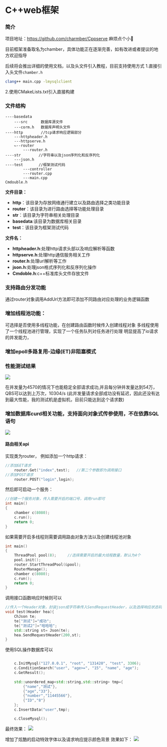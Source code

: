# C++web框架

### 简介

项目地址：https://github.com/charmber/Cppserve  麻烦点个小🌟

目前框架准备取名为chamber，具体功能正在逐渐完善，如有改进或者提议的地方欢迎指导

后续将会推出详细的使用文档，以及头文件引入教程，目前支持使用方式
1.直接引入头文件`chamber.h`
```sh
clang++ main.cpp -lmysqlclient
```
2.使用CMakeLists.txt引入直接构建

### 文件结构

```
----basedata
    ---src      数据库源文件
    ---corm.h   数据库声明头文件
----http        //tcp请求响应逻辑部分
	---httpheader.h
	---httpserve.h
	⌙--router
	    ---router.h
----str        //字符串以及json序列化和反序列化
	---json.h
----test       //框架测试代码
        ---controller
        ---router.cpp
        ---main.cpp
Cmdouble.h
```

**文件目录：**

- **http**：该目录为存放网络通行建立以及路由选择之类功能目录
- **router**：该目录为进行路由选择等功能处理目录
- **str**：该目录为字符串相关处理目录
- **basedata**:该目录为数据库相关目录
- **test**：该目录为框架测试代码

**文件名：**

- **httpheader.h**:处理http请求头部以及响应解析等函数
- **httpserve.h**:处理http通信服务相关工作
- **router.h**:处理url解析等工作
- **json.h**:处理json格式序列化和反序列化操作
- **Cmdoble.h**:c++标准库头文件存放文件

### 支持路由分发功能

通过router对象调用AddUrl方法即可添加不同路由对应处理的业务逻辑函数

### 增加线程池功能：

可选择是否使用多线程功能，在创建路由函数时候传入创建线程对象
多线程使用了一个线程池进行管理，实现了一个任务队列对任务进行处理
明显提高了io请求的并发能力，

### 增加epoll多路复用-边缘(ET)非阻塞模式

### 性能测试结果

![](https://charmber-image-bed.oss-cn-shanghai.aliyuncs.com/20230316145927.png)

在并发量为4570的情况下也能稳定全部请求成功,并且每分钟并发量达到54万，QBS可以达到上万次，10304/s
(此并发量请求全部成功没有延迟，因此还没有达到最大性能，我的测试机是虚拟机，目前只能达到这个请求数)

### 增加数据库curd相关功能，支持面向对象式传参使用，不在依靠SQL语句

![](https://charmber-image-bed.oss-cn-shanghai.aliyuncs.com/20230316111938.png)

#### 路由相关api
实现类为router，
例如添加一个http请求：
```c++
//添加GET请求
    router.Get("index",test);   //第二个参数即为调用接口
//添加POST请求
    router.POST("login",login);
```

然后即可启动一个服务：
```c++
//创建一个服务对象，传入需要开启的端口号，调用run即可
int main()
{
    chamber c(8080);
    c.run();
    return 0;
}
```
如果需要开启多线程则需要调用路由对象方法以及创建线程池对象
```c++
int main()
{
    ThreadPool pool(8);     //选择需要开启的最大线程数量，默认为4个
    pool.init();
    router.StartThreadPool(&pool);
    RouterManage();
    chamber c(8080);
    c.run();
    return 0;
}
```

调用接口函数响应时候则可以
```c++
//传入一个Header对象，封装json成字符串传入SendRequestHeader，以及选择响应状态码即可
void test(Header hea){
    ChJson te;
    te["测试"]="成功";
    te["测试2"]="哈哈哈";
    std::string st= Json(te);
    hea.SendRequestHeader(200,st);
}
```

使用SQL操作数据库可以
```c++

    c.InitMysql("127.0.0.1", "root", "131420", "test", 3306);
    c.ConditionSearch("user", "age>=", "15", "name", "age");
    c.GetResult();
    
    std::unordered_map<std::string,std::string> tmp={
        {"name","测试"},
        {"age","33"},
        {"number","11445566"},
        {"ID","8"}
    };
    c.InsertData("user",tmp);

    c.CloseMysql();
```
最终效果：
![](https://charmber-image-bed.oss-cn-shanghai.aliyuncs.com/20230316142102.png)

增加了炫酷的启动特效字体以及请求响应提示颜色背景
效果如下：
![](https://charmber-image-bed.oss-cn-shanghai.aliyuncs.com/20230420104333.png)
